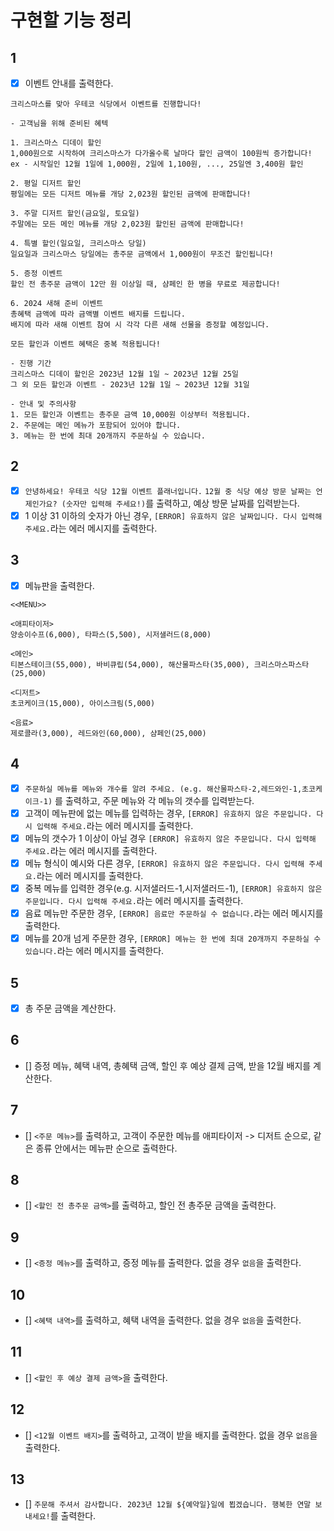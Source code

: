 # 구현할 기능 정리

## 1

- [x] 이벤트 안내를 출력한다.

```
크리스마스를 맞아 우테코 식당에서 이벤트를 진행합니다!

- 고객님을 위해 준비된 혜텍

1. 크리스마스 디데이 할인
1,000원으로 시작하여 크리스마스가 다가올수록 날마다 할인 금액이 100원씩 증가합니다!
ex - 시작일인 12월 1일에 1,000원, 2일에 1,100원, ..., 25일엔 3,400원 할인

2. 평일 디저트 할인
평일에는 모든 디저트 메뉴를 개당 2,023원 할인된 금액에 판매합니다!

3. 주말 디저트 할인(금요일, 토요일)
주말에는 모든 메인 메뉴를 개당 2,023원 할인된 금액에 판매합니다!

4. 특별 할인(일요일, 크리스마스 당일)
일요일과 크리스마스 당일에는 총주문 금액에서 1,000원이 무조건 할인됩니다!

5. 증정 이벤트
할인 전 총주문 금액이 12만 원 이상일 때, 샴페인 한 병을 무료로 제공합니다!

6. 2024 새해 준비 이벤트
총혜택 금액에 따라 금액별 이벤트 배지를 드립니다.
배지에 따라 새해 이벤트 참여 시 각각 다른 새해 선물을 증정할 예정입니다.

모든 할인과 이벤트 혜택은 중복 적용됩니다!

- 진행 기간
크리스마스 디데이 할인은 2023년 12월 1일 ~ 2023년 12월 25일
그 외 모든 할인과 이벤트 - 2023년 12월 1일 ~ 2023년 12월 31일

- 안내 및 주의사항
1. 모든 할인과 이벤트는 총주문 금액 10,000원 이상부터 적용됩니다.
2. 주문에는 메인 메뉴가 포함되어 있어야 합니다.
3. 메뉴는 한 번에 최대 20개까지 주문하실 수 있습니다.
```

## 2

- [x] `안녕하세요! 우테코 식당 12월 이벤트 플래너입니다.`
`12월 중 식당 예상 방문 날짜는 언제인가요? (숫자만 입력해 주세요!)`를 출력하고, 예상 방문 날짜를 입력받는다.
 - [x] 1 이상 31 이하의 숫자가 아닌 경우, `[ERROR] 유효하지 않은 날짜입니다. 다시 입력해 주세요.`라는 에러 메시지를 출력한다.

## 3

- [x] 메뉴판을 출력한다.

```
<<MENU>>

<애피타이저>
양송이수프(6,000), 타파스(5,500), 시저샐러드(8,000)

<메인>
티본스테이크(55,000), 바비큐립(54,000), 해산물파스타(35,000), 크리스마스파스타(25,000)

<디저트>
초코케이크(15,000), 아이스크림(5,000)

<음료>
제로콜라(3,000), 레드와인(60,000), 샴페인(25,000)
```

## 4

- [x] `주문하실 메뉴를 메뉴와 개수를 알려 주세요. (e.g. 해산물파스타-2,레드와인-1,초코케이크-1)` 를 출력하고, 주문 메뉴와 각 메뉴의 갯수를 입력받는다.
 - [x] 고객이 메뉴판에 없는 메뉴를 입력하는 경우, `[ERROR] 유효하지 않은 주문입니다. 다시 입력해 주세요.`라는 에러 메시지를 출력한다.
 - [x] 메뉴의 갯수가 1 이상이 아닐 경우 `[ERROR] 유효하지 않은 주문입니다. 다시 입력해 주세요.`라는 에러 메시지를 출력한다.
 - [x] 메뉴 형식이 예시와 다른 경우, `[ERROR] 유효하지 않은 주문입니다. 다시 입력해 주세요.`라는 에러 메시지를 출력한다.
 - [x] 중복 메뉴를 입력한 경우(e.g. 시저샐러드-1,시저샐러드-1), `[ERROR] 유효하지 않은 주문입니다. 다시 입력해 주세요.`라는 에러 메시지를 출력한다.
 - [x] 음료 메뉴만 주문한 경우, `[ERROR] 음료만 주문하실 수 없습니다.`라는 에러 메시지를 출력한다.
 - [x] 메뉴를 20개 넘게 주문한 경우, `[ERROR] 메뉴는 한 번에 최대 20개까지 주문하실 수 있습니다.`라는 에러 메시지를 출력한다.

## 5

- [x] 총 주문 금액을 계산한다.

## 6

- [] 증정 메뉴, 혜택 내역, 총혜택 금액, 할인 후 예상 결제 금액, 받을 12월 배지를 계산한다.

## 7

- [] `<주문 메뉴>`를 출력하고, 고객이 주문한 메뉴를 애피타이저 -> 디저트 순으로, 같은 종류 안에서는 메뉴판 순으로 출력한다.

## 8

- [] `<할인 전 총주문 금액>`를 출력하고, 할인 전 총주문 금액을 출력한다.

## 9

- [] `<증정 메뉴>`를 출력하고, 증정 메뉴를 출력한다. 없을 경우 `없음`을 출력한다.

## 10

- [] `<혜택 내역>`를 출력하고, 혜택 내역을 출력한다. 없을 경우 `없음`을 출력한다.

## 11

- [] `<할인 후 예상 결제 금액>`을 출력한다.

## 12

- [] `<12월 이벤트 배지>`를 출력하고, 고객이 받을 배지를 출력한다. 없을 경우 `없음`을 출력한다.

## 13

- [] `주문해 주셔서 감사합니다. 2023년 12월 ${예약일}일에 뵙겠습니다. 행복한 연말 보내세요!`를 출력한다.